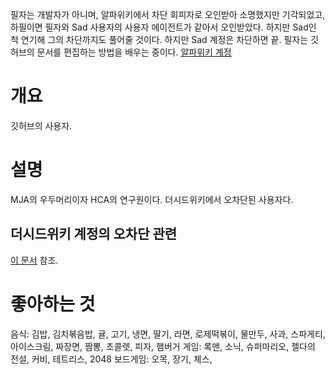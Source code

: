 필자는 개발자가 아니며, 알파위키에서 차단 회피자로 오인받아 소명했지만 기각되었고, 하필이면 필자와 Sad 사용자의 사용자 에이전트가 같아서 오인받았다. 하지만 Sad인 척 연기해 그의 차단까지도 풀어줄 것이다. 하지만 Sad 계정은 차단하면 끝. 필자는 깃허브의 문서를 편집하는 방법을 배우는 중이다.
[알파위키 계정](https://www.alphawiki.org/w/%EC%82%AC%EC%9A%A9%EC%9E%90:SeanSentIGPC)
# 개요
깃허브의 사용자.
# 설명
MJA의 우두머리이자 HCA의 연구원이다. 더시드위키에서 오차단된 사용자다.
## 더시드위키 계정의 오차단 관련
[이 문서](https://github.com/SeanSentIGPCkr/banned-in-Tsw/blob/main/README.md) 참조.
# 좋아하는 것
음식: 김밥, 김치볶음밥, 귤, 고기, 냉면, 딸기, 라면, 로제떡볶이, 물만두, 사과, 스파게티, 아이스크림, 짜장면, 짬뽕, 초콜렛, 피자, 햄버거
게임: 록맨, 소닉, 슈퍼마리오, 젤다의 전설, 커비, 테트리스, 2048
보드게임: 오목, 장기, 체스,
